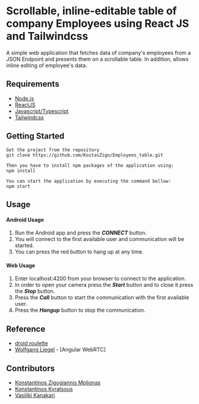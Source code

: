# Scrollable, inline-editable table of company Employees using React JS and Tailwindcss

A simple web application that fetches data of company's employees from a JSON Endpoint and presents them on a scrollable table. In addition, allows inline editing of employee's data.   

## Requirements
+ [Node.js](https://nodejs.org/)
+ [ReactJS](https://reactjs.org/)
+ [Javascript/Typescript](https://www.javascript.com)
+ [Tailwindcss](https://tailwindcss.com/)

##  Getting Started

	Get the project from the repository
	git clone https://github.com/KostasZigo/Employees_table.git
    
    Then you have to install npm packages of the application using:
    npm install
    
    You can start the application by executing the command bellow:
    npm start
   
## Usage

#### Android Usage
 1. Run the Android app and press the ***CONNECT*** button.
 2. You will connect to the first available user and communication will be started.
 3. You can press the red button to hang up at any time.

#### Web Usage
 1. Enter localhost:4200 from your browser to connect to the application.
 2. In order to open your camera press the ***Start*** button and to close it press the ***Stop*** button.
 3. Press the ***Call*** button to start the communication with the first available user.
 4. Press the ***Hangup*** button to stop the communication.

## Reference

+ [droid roulette](https://github.com/agilityfeat/droid-roulette)
+ [Wolfgang Liegel](https://github.com/wliegel/youtube_webrtc_tutorial) - [Angular WebRTC]

## Contributors

+ [Konstantinos Zigogiannis Mplionas](https://github.com/KostasZigo)
+ [Konstantinos Kyratsous](https://github.com/KonstantinosKyratsous)
+ [Vasiliki Kanakari](https://github.com/vasilikikan)
